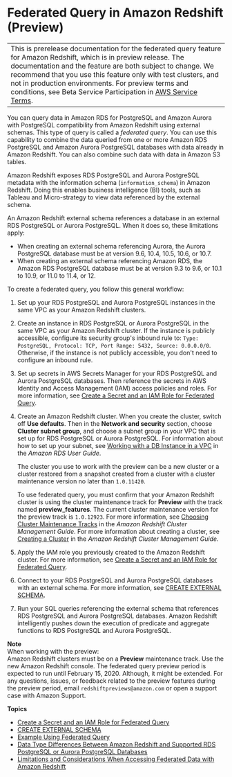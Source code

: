 # Federated Query in Amazon Redshift \(Preview\)<a name="federated-overview"></a>


|  | 
| --- |
| This is prerelease documentation for the federated query feature for Amazon Redshift, which is in preview release\. The documentation and the feature are both subject to change\. We recommend that you use this feature only with test clusters, and not in production environments\. For preview terms and conditions, see Beta Service Participation in [AWS Service Terms](https://aws.amazon.com/service-terms/)\.   | 

You can query data in Amazon RDS for PostgreSQL and Amazon Aurora with PostgreSQL compatibility from Amazon Redshift using external schemas\. This type of query is called a *federated query*\. You can use this capability to combine the data queried from one or more Amazon RDS PostgreSQL and Amazon Aurora PostgreSQL databases with data already in Amazon Redshift\. You can also combine such data with data in Amazon S3 tables\. 

Amazon Redshift exposes RDS PostgreSQL and Aurora PostgreSQL metadata with the information schema \(`information_schema`\) in Amazon Redshift\. Doing this enables business intelligence \(BI\) tools, such as Tableau and Micro\-strategy to view data referenced by the external schema\.

An Amazon Redshift external schema references a database in an external RDS PostgreSQL or Aurora PostgreSQL\. When it does so, these limitations apply: 
+ When creating an external schema referencing Aurora, the Aurora PostgreSQL database must be at version 9\.6, 10\.4, 10\.5, 10\.6, or 10\.7\. 
+ When creating an external schema referencing Amazon RDS, the Amazon RDS PostgreSQL database must be at version 9\.3 to 9\.6, or 10\.1 to 10\.9, or 11\.0 to 11\.4, or 12\. 

To create a federated query, you follow this general workflow: 

1. Set up your RDS PostgreSQL and Aurora PostgreSQL instances in the same VPC as your Amazon Redshift clusters\.

1. Create an instance in RDS PostgreSQL or Aurora PostgreSQL in the same VPC as your Amazon Redshift cluster\. If the instance is publicly accessible, configure its security group's inbound rule to: `Type: PostgreSQL, Protocol: TCP, Port Range: 5432, Source: 0.0.0.0/0`\. Otherwise, if the instance is not publicly accessible, you don't need to configure an inbound rule\. 

1. Set up secrets in AWS Secrets Manager for your RDS PostgreSQL and Aurora PostgreSQL databases\. Then reference the secrets in AWS Identity and Access Management \(IAM\) access policies and roles\. For more information, see [Create a Secret and an IAM Role for Federated Query](federated-create-secret-iam-role.md)\. 

1. Create an Amazon Redshift cluster\. When you create the cluster, switch off **Use defaults**\. Then in the **Network and security** section, choose **Cluster subnet group**, and choose a subnet group in your VPC that is set up for RDS PostgreSQL or Aurora PostgreSQL\. For information about how to set up your subnet, see [Working with a DB Instance in a VPC](https://docs.aws.amazon.com/AmazonRDS/latest/UserGuide/USER_VPC.WorkingWithRDSInstanceinaVPC.html) in the *Amazon RDS User Guide*\. 

   The cluster you use to work with the preview can be a new cluster or a cluster restored from a snapshot created from a cluster with a cluster maintenance version no later than `1.0.11420`\. 

   To use federated query, you must confirm that your Amazon Redshift cluster is using the cluster maintenance track for **Preview** with the track named **preview\_features**\. The current cluster maintenance version for the preview track is `1.0.12923`\. For more information, see [Choosing Cluster Maintenance Tracks](https://docs.aws.amazon.com/redshift/latest/mgmt/working-with-clusters.html#rs-mgmt-maintenance-tracks) in the *Amazon Redshift Cluster Management Guide*\. For more information about creating a cluster, see [Creating a Cluster](https://docs.aws.amazon.com/redshift/latest/mgmt/managing-clusters-console.html#create-cluster) in the *Amazon Redshift Cluster Management Guide*\. 

1. Apply the IAM role you previously created to the Amazon Redshift cluster\. For more information, see [Create a Secret and an IAM Role for Federated Query](federated-create-secret-iam-role.md)\.

1. Connect to your RDS PostgreSQL and Aurora PostgreSQL databases with an external schema\. For more information, see [CREATE EXTERNAL SCHEMA](federated-external-schema.md)\. 

1. Run your SQL queries referencing the external schema that references RDS PostgreSQL and Aurora PostgreSQL databases\. Amazon Redshift intelligently pushes down the execution of predicate and aggregate functions to RDS PostgreSQL and Aurora PostgreSQL\. 

**Note**  
When working with the preview:  
Amazon Redshift clusters must be on a **Preview** maintenance track\.
Use the new Amazon Redshift console\. 
The federated query preview period is expected to run until February 15, 2020\. Although, it might be extended\. 
For any questions, issues, or feedback related to the preview features during the preview period, email `redshiftpreviews@amazon.com` or open a support case with Amazon Support\. 

**Topics**
+ [Create a Secret and an IAM Role for Federated Query](federated-create-secret-iam-role.md)
+ [CREATE EXTERNAL SCHEMA](federated-external-schema.md)
+ [Example Using Federated Query](federated_query_example.md)
+ [Data Type Differences Between Amazon Redshift and Supported RDS PostgreSQL or Aurora PostgreSQL Databases](federated-data-types.md)
+ [Limitations and Considerations When Accessing Federated Data with Amazon Redshift](federated-limitations.md)